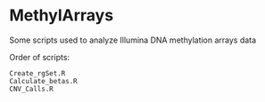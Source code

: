 # MethylArrays
Some scripts used to analyze Illumina DNA methylation arrays data

Order of scripts:

```
Create_rgSet.R
Calculate_betas.R
CNV_Calls.R
```
